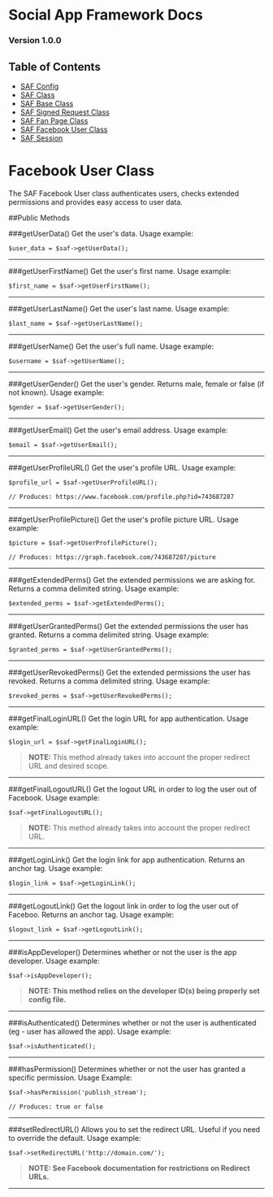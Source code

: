 # Social App Framework Docs
### Version 1.0.0

## Table of Contents

* [SAF Config](saf_config.md)
* [SAF Class](saf.md)
* [SAF Base Class](saf_base.md)
* [SAF Signed Request Class](saf_signed_request.md)
* [SAF Fan Page Class](saf_fan_page.md)
* [SAF Facebook User Class](saf_facebook_user.md)
* [SAF Session](saf_session.md)

# Facebook User Class
The SAF Facebook User class authenticates users, checks extended permissions and
provides easy access to user data.

##Public Methods

###getUserData()
Get the user's data. Usage example:

    $user_data = $saf->getUserData();

***

###getUserFirstName()
Get the user's first name. Usage example:

    $first_name = $saf->getUserFirstName();

***

###getUserLastName()
Get the user's last name. Usage example:

    $last_name = $saf->getUserLastName();

***

###getUserName()
Get the user's full name. Usage example:

    $username = $saf->getUserName();

***

###getUserGender()
Get the user's gender. Returns male, female or false (if not known). Usage example:

    $gender = $saf->getUserGender();

***

###getUserEmail()
Get the user's email address. Usage example:

    $email = $saf->getUserEmail();

***

###getUserProfileURL()
Get the user's profile URL. Usage example:

    $profile_url = $saf->getUserProfileURL();

    // Produces: https://www.facebook.com/profile.php?id=743687287

***

###getUserProfilePicture()
Get the user's profile picture URL. Usage example:

    $picture = $saf->getUserProfilePicture();

    // Produces: https://graph.facebook.com/743687287/picture

***

###getExtendedPerms()
Get the extended permissions we are asking for. Returns a comma delimited
string. Usage example:

    $extended_perms = $saf->getExtendedPerms();

***

###getUserGrantedPerms()
Get the extended permissions the user has granted. Returns a comma delimited
string. Usage example:

    $granted_perms = $saf->getUserGrantedPerms();

***

###getUserRevokedPerms()
Get the extended permissions the user has revoked. Returns a comma delimited
string. Usage example:

    $revoked_perms = $saf->getUserRevokedPerms();

***

###getFinalLoginURL()
Get the login URL for app authentication. Usage example:

    $login_url = $saf->getFinalLoginURL();

>**NOTE:** This method already takes into account the proper redirect URL and 
desired scope.

***

###getFinalLogoutURL()
Get the logout URL in order to log the user out of Facebook. Usage example:

    $saf->getFinalLogoutURL();

>**NOTE:** This method already takes into account the proper redirect URL.

***

###getLoginLink()
Get the login link for app authentication. Returns an anchor tag. Usage example:

    $login_link = $saf->getLoginLink();

***

###getLogoutLink()
Get the logout link in order to log the user out of Faceboo. Returns an anchor
tag. Usage example:

    $logout_link = $saf->getLogoutLink();

***

###isAppDeveloper()
Determines whether or not the user is the app developer. Usage example:

    $saf->isAppDeveloper();

>**NOTE: This method relies on the developer ID(s) being properly set config file.**

***

###isAuthenticated()
Determines whether or not the user is authenticated (eg - user has allowed the app).
Usage example:

    $saf->isAuthenticated();

***

###hasPermission()
Determines whether or not the user has granted a specific permission.
Usage Example:

    $saf->hasPermission('publish_stream');

    // Produces: true or false

***

###setRedirectURL()
Allows you to set the redirect URL. Useful if you need to override the default.
Usage example:

    $saf->setRedirectURL('http://domain.com/');

>**NOTE: See Facebook documentation for restrictions on Redirect URLs.**

***
